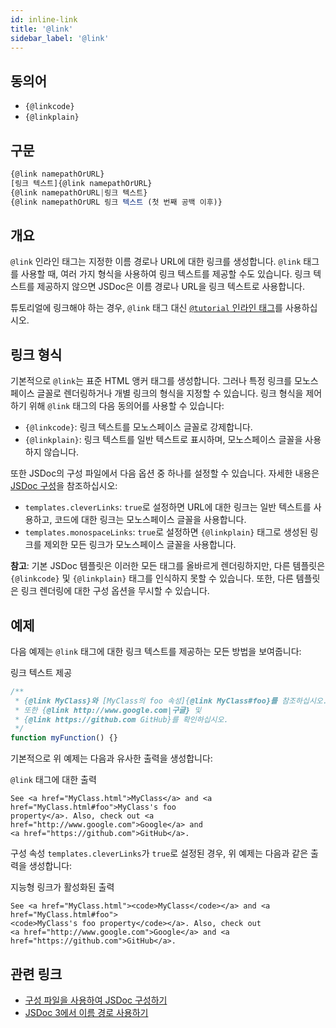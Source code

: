 ```yaml
---
id: inline-link
title: '@link'
sidebar_label: '@link'
---
```


## 동의어

- `{@linkcode}`
- `{@linkplain}`

## 구문

```js
{@link namepathOrURL}
[링크 텍스트]{@link namepathOrURL}
{@link namepathOrURL|링크 텍스트}
{@link namepathOrURL 링크 텍스트 (첫 번째 공백 이후)}
```

## 개요

`@link` 인라인 태그는 지정한 이름 경로나 URL에 대한 링크를 생성합니다. `@link` 태그를 사용할 때, 여러 가지 형식을 사용하여 링크 텍스트를 제공할 수도 있습니다. 링크 텍스트를 제공하지 않으면 JSDoc은 이름 경로나 URL을 링크 텍스트로 사용합니다.

튜토리얼에 링크해야 하는 경우, `@link` 태그 대신 [`@tutorial` 인라인 태그](./inline-tutorial.md)를 사용하십시오.

## 링크 형식

기본적으로 `@link`는 표준 HTML 앵커 태그를 생성합니다. 그러나 특정 링크를 모노스페이스 글꼴로 렌더링하거나 개별 링크의 형식을 지정할 수 있습니다. 링크 형식을 제어하기 위해 `@link` 태그의 다음 동의어를 사용할 수 있습니다:

- `{@linkcode}`: 링크 텍스트를 모노스페이스 글꼴로 강제합니다.
- `{@linkplain}`: 링크 텍스트를 일반 텍스트로 표시하며, 모노스페이스 글꼴을 사용하지 않습니다.

또한 JSDoc의 구성 파일에서 다음 옵션 중 하나를 설정할 수 있습니다. 자세한 내용은 [JSDoc 구성](../about/configuring-jsdoc.md)을 참조하십시오:

- `templates.cleverLinks`: `true`로 설정하면 URL에 대한 링크는 일반 텍스트를 사용하고, 코드에 대한 링크는 모노스페이스 글꼴을 사용합니다.
- `templates.monospaceLinks`: `true`로 설정하면 `{@linkplain}` 태그로 생성된 링크를 제외한 모든 링크가 모노스페이스 글꼴을 사용합니다.

**참고**: 기본 JSDoc 템플릿은 이러한 모든 태그를 올바르게 렌더링하지만, 다른 템플릿은 `{@linkcode}` 및 `{@linkplain}` 태그를 인식하지 못할 수 있습니다. 또한, 다른 템플릿은 링크 렌더링에 대한 구성 옵션을 무시할 수 있습니다.

## 예제

다음 예제는 `@link` 태그에 대한 링크 텍스트를 제공하는 모든 방법을 보여줍니다:

링크 텍스트 제공

```js
/**
 * {@link MyClass}와 [MyClass의 foo 속성]{@link MyClass#foo}를 참조하십시오.
 * 또한 {@link http://www.google.com|구글} 및
 * {@link https://github.com GitHub}를 확인하십시오.
 */
function myFunction() {}
```

기본적으로 위 예제는 다음과 유사한 출력을 생성합니다:

`@link` 태그에 대한 출력

    See <a href="MyClass.html">MyClass</a> and <a href="MyClass.html#foo">MyClass's foo
    property</a>. Also, check out <a href="http://www.google.com">Google</a> and
    <a href="https://github.com">GitHub</a>.

구성 속성 `templates.cleverLinks`가 `true`로 설정된 경우, 위 예제는 다음과 같은 출력을 생성합니다:

지능형 링크가 활성화된 출력

    See <a href="MyClass.html"><code>MyClass</code></a> and <a href="MyClass.html#foo">
    <code>MyClass's foo property</code></a>. Also, check out
    <a href="http://www.google.com">Google</a> and <a href="https://github.com">GitHub</a>.

## 관련 링크

- [구성 파일을 사용하여 JSDoc 구성하기](../about/configuring-jsdoc.md)
- [JSDoc 3에서 이름 경로 사용하기](../about/namepaths.md)